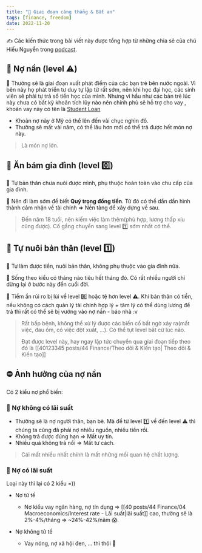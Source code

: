 ```yaml
---
title: "🥶 Giai đoạn căng thẳng & Bất an"
tags: [finance, freedom]
date: 2022-11-20
---
```


✍️ Các kiến thức trong bài viết này được tổng hợp từ những chia sẻ của chú Hiếu Nguyễn trong [podcast](https://www.youtube.com/watch?v=rqtDSOCUEj0&list=PL1bLXQ3Ow2laRk3IFEqbDLM_l6YHNPp8W&index=3&ab_channel=HieuNguyen).

## 🌿 Nợ nần (level ⚠️) 

🌱 Thường sẽ là giai đoạn xuất phát điểm của các bạn trẻ bên nước ngoài. Vì bên này họ phát triển tư duy tự lập từ rất sớm, nên khi học đại học, các sinh viên sẽ phải tự trả số tiền học của mình. Nhưng vì hầu như các bản trẻ lúc này chưa có bất kỳ khoản tích lũy nào nên chính phủ sẽ hỗ trợ cho vay , khoản vay này có tên là [Student Loan](https://en.wikipedia.org/wiki/Student_loan)
- Khoản nợ này ở Mỹ có thể lên đến vài chục nghìn đô.
- Thường sẽ mất vài năm, có thể lâu hơn mới có thể trả được hết món nợ này.

> Là món nợ lớn.

## 🌿 Ăn bám gia đình (level 0️⃣)

🌱 Tự bản thân chưa nuôi được mình, phụ thuộc hoàn toàn vào chu cấp của gia đình.

🌱 Nên đi làm sớm để biết **Quý trọng đồng tiền**. Từ đó có thể dần dần hình thành cảm nhận về tài chính => Nền tảng để xây dựng về sau.

> Đến năm 18 tuổi, nên kiếm việc làm thêm(phù hợp, lương thấp xíu cũng được). 
> Cố gắng chuyển sang level 1️⃣ sớm nhất có thể.

## 🌿 Tự nuôi bản thân (level 1️⃣)

🌱 Tự làm được tiền, nuôi bản thân, không phụ thuộc vào gia đình nữa.

🌱 Sống theo kiểu có tháng nào tiêu hết tháng đó. Có rất nhiều người chỉ dừng lại ở bước này đến cuối đời.

🌱 Tiềm ẩn rủi ro bị lùi về level 0️⃣ hoặc tệ hơn level ⚠️. Khi bản thân có tiền, nếu không có cách quản lý tài chính hợp lý + tâm lý có thể dùng lương để trả thì rất có thể sẽ bị vướng vào nợ nần - báo nhà :v

> Rất bấp bênh, không thể xử lý được các biến cố bất ngờ xảy ra(mất việc, đau ốm, có việc đột xuất, ...). Có thể tụt level bất cứ lúc nào.
> 
> Đạt được level này, hay ngay lập tức chuyển qua giai đoạn tiếp theo đó là [[40123345 posts/44 Finance/Theo dõi & Kiến tạo| Theo dõi & Kiến tạo]]

## ⛔ Ảnh hưởng của nợ nần

Có 2 kiểu nợ phổ biến:

### 🌱 Nợ không có lãi suất
- Thường sẽ là nợ người thân, bạn bè. Mà để từ level 1️⃣ về đến level ⚠️ thì chúng ta cũng đã phải nợ nhiều nguồn, nhiều tiền rồi.
- Không trả được đúng hạn => Mất uy tín.
- Nhiều quá không trả nổi => Mất tư cách.

> Cái mất nhiều nhất chính là mất những mối quan hệ chất lượng.

### 🌱 Nợ có lãi suất

Loại này thì lại có 2 kiểu =))

- Nợ tử tế
	- Nợ kiểu vay ngân hàng, nợ tín dụng => [[40 posts/44 Finance/04 Macroeconomics/Interest rate - Lãi suất|lãi suất]] cao, thường sẽ là 2%-4%/tháng => ~24%-42%/năm 😱.

- Nợ không tử tế
	- Vay nóng, nợ xã hội đen, ... thì thôi 🥵 

